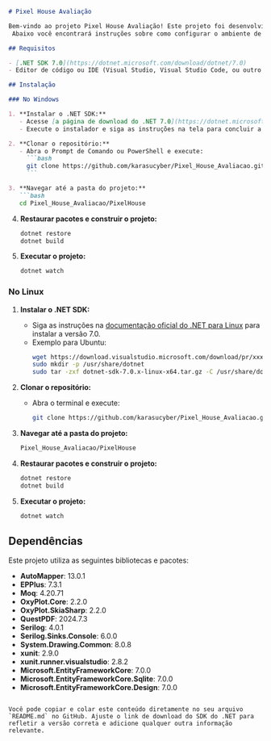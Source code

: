 
```markdown
# Pixel House Avaliação

Bem-vindo ao projeto Pixel House Avaliação! Este projeto foi desenvolvido com .NET 7 e está disponível para você baixar e executar.
 Abaixo você encontrará instruções sobre como configurar o ambiente de desenvolvimento tanto no Linux quanto no Windows.

## Requisitos

- [.NET SDK 7.0](https://dotnet.microsoft.com/download/dotnet/7.0)
- Editor de código ou IDE (Visual Studio, Visual Studio Code, ou outro de sua preferência).

## Instalação

### No Windows

1. **Instalar o .NET SDK:**
   - Acesse [a página de download do .NET 7.0](https://dotnet.microsoft.com/download/dotnet/7.0) e baixe o SDK.
   - Execute o instalador e siga as instruções na tela para concluir a instalação.

2. **Clonar o repositório:**
   - Abra o Prompt de Comando ou PowerShell e execute:
     ```bash
     git clone https://github.com/karasucyber/Pixel_House_Avaliacao.git
     ```

3. **Navegar até a pasta do projeto:**
   ```bash
   cd Pixel_House_Avaliacao/PixelHouse
   ```

4. **Restaurar pacotes e construir o projeto:**
   ```bash
   dotnet restore
   dotnet build
   ```

5. **Executar o projeto:**
   ```bash
   dotnet watch
   ```

### No Linux

1. **Instalar o .NET SDK:**
   - Siga as instruções na [documentação oficial do .NET para Linux](https://docs.microsoft.com/en-us/dotnet/core/install/linux) para instalar a versão 7.0.
   - Exemplo para Ubuntu:
     ```bash
     wget https://download.visualstudio.microsoft.com/download/pr/xxxxxx/xxxxxx/dotnet-sdk-7.0.x-linux-x64.tar.gz
     sudo mkdir -p /usr/share/dotnet
     sudo tar -zxf dotnet-sdk-7.0.x-linux-x64.tar.gz -C /usr/share/dotnet
     ```

2. **Clonar o repositório:**
   - Abra o terminal e execute:
     ```bash
     git clone https://github.com/karasucyber/Pixel_House_Avaliacao.git
     ```

3. **Navegar até a pasta do projeto:**
   ```bash
   Pixel_House_Avaliacao/PixelHouse
   ```

4. **Restaurar pacotes e construir o projeto:**
   ```bash
   dotnet restore
   dotnet build
   ```

5. **Executar o projeto:**
   ```bash
   dotnet watch
   ```

## Dependências

Este projeto utiliza as seguintes bibliotecas e pacotes:

- **AutoMapper**: 13.0.1
- **EPPlus**: 7.3.1
- **Moq**: 4.20.71
- **OxyPlot.Core**: 2.2.0
- **OxyPlot.SkiaSharp**: 2.2.0
- **QuestPDF**: 2024.7.3
- **Serilog**: 4.0.1
- **Serilog.Sinks.Console**: 6.0.0
- **System.Drawing.Common**: 8.0.8
- **xunit**: 2.9.0
- **xunit.runner.visualstudio**: 2.8.2
- **Microsoft.EntityFrameworkCore**: 7.0.0
- **Microsoft.EntityFrameworkCore.Sqlite**: 7.0.0
- **Microsoft.EntityFrameworkCore.Design**: 7.0.0

```

Você pode copiar e colar este conteúdo diretamente no seu arquivo `README.md` no GitHub. Ajuste o link de download do SDK do .NET para refletir a versão correta e adicione qualquer outra informação relevante.
